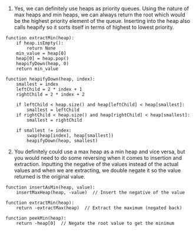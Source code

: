 1. Yes, we can definitely use heaps as priority queues. Using the nature of max heaps and min heaps, we can always return the root which would be the highest priority element of the queue. Inserting into the heap also calls heapify so it sorts itself in terms of highest to lowest priority.

```
function extractMin(heap):
    if heap.isEmpty():
        return None
    min_value = heap[0]
    heap[0] = heap.pop()
    heapifyDown(heap, 0)
    return min_value
```

```
function heapifyDown(heap, index):
    smallest = index
    leftChild = 2 * index + 1
    rightChild = 2 * index + 2

    if leftChild < heap.size() and heap[leftChild] < heap[smallest]:
        smallest = leftChild
    if rightChild < heap.size() and heap[rightChild] < heap[smallest]:
        smallest = rightChild

    if smallest != index:
        swap(heap[index], heap[smallest])
        heapifyDown(heap, smallest)
```
2. You definitely could use a max heap as a min heap and vice versa, but you would need to do some reversing when it comes to insertion and extraction. Inputting the negative of the values instead of the actual values and when we are extracting, we double negate it so the value returned is the original value.
```
function insertAsMin(heap, value):
    insertMaxHeap(heap, -value)  // Insert the negative of the value

function extractMin(heap):
    return -extractMax(heap)  // Extract the maximum (negated back)

function peekMin(heap):
    return -heap[0]  // Negate the root value to get the minimum
```
    
